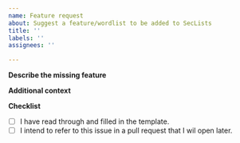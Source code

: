 ```yaml
---
name: Feature request
about: Suggest a feature/wordlist to be added to SecLists
title: ''
labels: ''
assignees: ''

---
```


<!--- Hello! Thank you for taking the time to fill out a feature request. Please do note that if you have issue with broken wordlists/scripts you should open a bug report instead. -->

**Describe the missing feature**
<!--- A clear and concise description of what should be added to the repository. -->

**Additional context**
<!--- Add any other context about the problem/missing feature here that will help us fix the problem or add the missing features
If you have any sources please add them here -->

**Checklist**
<!-- Tick if applicable -->

- [ ] I have read through and filled in the template.
- [ ] I intend to refer to this issue in a pull request that I wil open later.